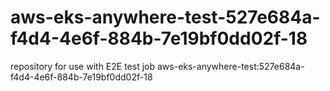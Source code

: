 # aws-eks-anywhere-test-527e684a-f4d4-4e6f-884b-7e19bf0dd02f-18
repository for use with E2E test job aws-eks-anywhere-test:527e684a-f4d4-4e6f-884b-7e19bf0dd02f-18
